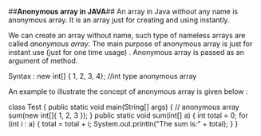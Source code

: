 ##**Anonymous array in JAVA**##
An array in Java without any name is anonymous array. It is an array just for creating and using instantly.

We can create an array without name, such type of nameless arrays are called *anonymous array*.
The main purpose of anonymous array is just for instant use (just for one time usage) .
Anonymous array is passed as an argument of method.

Syntax :
new int[] { 1, 2, 3, 4};  //int type anonymous array

An example to illustrate the concept of anonymous array is given below :

class Test { 
    public static void main(String[] args) 
    { 
          // anonymous array 
          sum(new int[]{ 1, 2, 3 }); 
    } 
    public static void sum(int[] a) 
    { 
        int total = 0; 
          for (int i : a) { 
            total = total + i; 
         System.out.println("The sum is:" + total); 
    } 
} 
